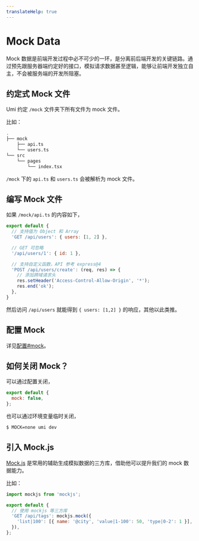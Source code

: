 ```yaml
---
translateHelp: true
---
```


# Mock Data


Mock 数据是前端开发过程中必不可少的一环，是分离前后端开发的关键链路。通过预先跟服务器端约定好的接口，模拟请求数据甚至逻辑，能够让前端开发独立自主，不会被服务端的开发所阻塞。

## 约定式 Mock 文件

Umi 约定 `/mock` 文件夹下所有文件为 mock 文件。

比如：

```bash
.
├── mock
    ├── api.ts
    └── users.ts
└── src
    └── pages
        └── index.tsx
```

`/mock` 下的 `api.ts` 和 `users.ts` 会被解析为 mock 文件。

## 编写 Mock 文件

如果 `/mock/api.ts` 的内容如下，

```js
export default {
  // 支持值为 Object 和 Array
  'GET /api/users': { users: [1, 2] },

  // GET 可忽略
  '/api/users/1': { id: 1 },

  // 支持自定义函数，API 参考 express@4
  'POST /api/users/create': (req, res) => {
    // 添加跨域请求头
    res.setHeader('Access-Control-Allow-Origin', '*');
    res.end('ok');
  },
}
```

然后访问 `/api/users` 就能得到 `{ users: [1,2] }` 的响应，其他以此类推。

## 配置 Mock

详见[配置#mock](TODO)。

## 如何关闭 Mock？

可以通过配置关闭，

```js
export default {
  mock: false,
};
```

也可以通过环境变量临时关闭，

```bash
$ MOCK=none umi dev
```

## 引入 Mock.js

[Mock.js](http://mockjs.com/) 是常用的辅助生成模拟数据的三方库，借助他可以提升我们的 mock 数据能力。

比如：

```js
import mockjs from 'mockjs';

export default {
  // 使用 mockjs 等三方库
  'GET /api/tags': mockjs.mock({
    'list|100': [{ name: '@city', 'value|1-100': 50, 'type|0-2': 1 }],
  }),
};
```
